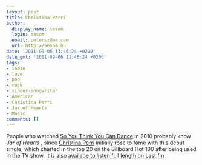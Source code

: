 ```yaml
---
layout: post
title: Christina Perri
author:
  display_name: sesam
  login: sesam
  email: petersz@me.com
  url: http://sesam.hu
date: '2011-09-06 13:46:24 +0200'
date_gmt: '2011-09-06 11:46:24 +0200'
tags:
- indie
- love
- pop
- rock
- singer-songwriter
- American
- Christina Perri
- Jar of Hearts
- Music
comments: []
---
```


People who watched [So You Think You Can Dance](http://www.fox.com/dance) in 2010 probably know _Jar of Hearts_ , since [Christina Perri](http://www.last.fm/music/Christina+Perri) initially rose to fame with this debut single, which charted in the top 20 on the Billboard Hot 100 after being used in the TV show. It is also [availabe to listen full length on Last.fm](http://www.last.fm/music/Christina+Perri/_/Jar+of+Hearts).
